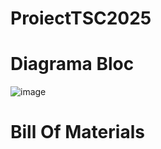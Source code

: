 # ProiectTSC2025

# Diagrama Bloc

![image](https://github.com/user-attachments/assets/395cf2fa-9804-4bfd-8931-e923f9c445ed)

# Bill Of Materials

